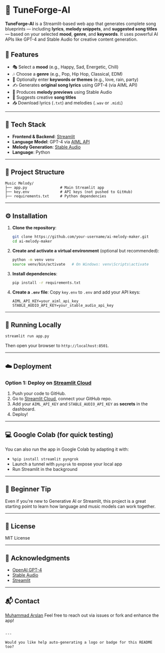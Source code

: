 # 🎵 TuneForge-AI

**TuneForge-AI** is a Streamlit-based web app that generates complete song blueprints — including **lyrics**, **melody snippets**, and **suggested song titles** — based on your selected **mood**, **genre**, and **keywords**. It uses powerful AI APIs like GPT-4 and Stable Audio for creative content generation.

## 🚀 Features

- 🎭 Select a **mood** (e.g., Happy, Sad, Energetic, Chill)
- 🎶 Choose a **genre** (e.g., Pop, Hip Hop, Classical, EDM)
- 📝 Optionally enter **keywords or themes** (e.g., love, rain, party)
- ✍️ Generates **original song lyrics** using GPT-4 (via AIML API)
- 🎼 Produces **melody previews** using Stable Audio
- 🎤 Suggests creative **song titles**
- 📥 Download lyrics (`.txt`) and melodies (`.wav` or `.midi`)

---

## 🧠 Tech Stack

- **Frontend & Backend**: [Streamlit](https://streamlit.io)
- **Language Model**: GPT-4 via [AIML API](https://api.aimlapi.com)
- **Melody Generation**: [Stable Audio](https://www.stableaudio.com)
- **Language**: Python

---

## 📁 Project Structure

```
Music Melody/
├── app.py               # Main Streamlit app
├── key.env              # API keys (not pushed to GitHub)
├── requirements.txt     # Python dependencies
```

---

## ⚙️ Installation

1. **Clone the repository**:
   ```bash
   git clone https://github.com/your-username/ai-melody-maker.git
   cd ai-melody-maker
   ```

2. **Create and activate a virtual environment** (optional but recommended):
   ```bash
   python -m venv venv
   source venv/bin/activate   # On Windows: venv\Scripts\activate
   ```

3. **Install dependencies**:
   ```bash
   pip install -r requirements.txt
   ```

4. **Create a `.env` file**:
   Copy `key.env` to `.env` and add your API keys:
   ```
   AIML_API_KEY=your_aiml_api_key
   STABLE_AUDIO_API_KEY=your_stable_audio_api_key
   ```

---

## 🧪 Running Locally

```bash
streamlit run app.py
```

Then open your browser to `http://localhost:8501`.

---

## ☁️ Deployment

### Option 1: Deploy on [Streamlit Cloud](https://streamlit.io/cloud)

1. Push your code to GitHub.
2. Go to [Streamlit Cloud](https://streamlit.io/cloud), connect your GitHub repo.
3. Add your `AIML_API_KEY` and `STABLE_AUDIO_API_KEY` as **secrets** in the dashboard.
4. Deploy!

---

## 💻 Google Colab (for quick testing)

You can also run the app in Google Colab by adapting it with:

- `%pip install streamlit pyngrok`
- Launch a tunnel with `pyngrok` to expose your local app
- Run Streamlit in the background

---

## 🧠 Beginner Tip

Even if you're new to Generative AI or Streamlit, this project is a great starting point to learn how language and music models can work together.

---

## 📜 License

MIT License

---

## 🙌 Acknowledgments

- [OpenAI GPT-4](https://openai.com/)
- [Stable Audio](https://www.stableaudio.com)
- [Streamlit](https://streamlit.io)

---

## 📬 Contact
[Muhammad Arslan](https://www.linkedin.com/in/muhammad-arslan-69b278210)
Feel free to reach out via issues or fork and enhance the app!

```

---

Would you like help auto-generating a logo or badge for this README too?
